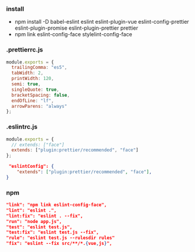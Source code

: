 ### install

- npm install -D babel-eslint eslint eslint-plugin-vue eslint-config-prettier eslint-plugin-promise eslint-plugin-prettier prettier
- npm link eslint-config-face stylelint-config-face

### .prettierrc.js

```javascript
module.exports = {
  trailingComma: "es5",
  tabWidth: 2,
  printWidth: 120,
  semi: true,
  singleQuote: true,
  bracketSpacing: false,
  endOfLine: "lf",
  arrowParens: "always"
};
```

### .eslintrc.js

```javascript
module.exports = {
  // extends: ["face"]
  extends: ["plugin:prettier/recommended", "face"]
};
```

```json
 "eslintConfig": {
    "extends": ["plugin:prettier/recommended", "face"],
}
```

### npm

```json
"link": "npm link eslint-config-face",
"lint": "eslint .",
"lint:fix": "eslint . --fix",
"run": "node app.js",
"test": "eslint test.js",
"test:fix": "eslint test.js --fix",
"rule": "eslint test.js --rulesdir rules"
"fix": "eslint --fix src/**/*.{vue,js}",
```
